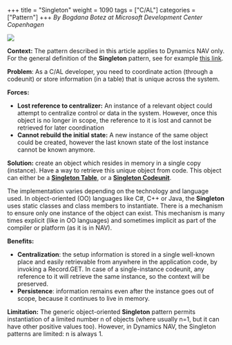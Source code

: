 +++
title = "Singleton"
weight = 1090
tags = ["C/AL"]
categories = ["Pattern"]
+++
_By Bogdana Botez at Microsoft Development Center Copenhagen_

[![ ][image0]][anchor0]

**Context:** The pattern described in this article applies to Dynamics NAV only. For the general definition of the **Singleton** pattern, see for example [this link][anchor1].

**Problem**: As a C/AL developer, you need to coordinate action (through a codeunit) or store information (in a table) that is unique across the system. 

**Forces:**

* **Lost reference to centralizer:** An instance of a relevant object could attempt to centralize control or data in the system. However, once this object is no longer in scope, the reference to it is lost and cannot be retrieved for later coordination
* **Cannot rebuild the initial state:** A new instance of the same object could be created, however the last known state of the lost instance cannot be known anymore.

**Solution:** create an object which resides in memory in a single copy (instance). Have a way to retrieve this unique object from code. This object can either be a [**Singleton Table**][anchor2], or a [**Singleton Codeunit**][anchor3].

The implementation varies depending on the technology and language used. In object-oriented (OO) languages like C\#, C++ or Java, the **Singleton** uses static classes and class members to instantiate. There is a mechanism to ensure only one instance of the object can exist. This mechanism is many times explicit (like in OO languages) and sometimes implicit as part of the compiler or platform (as it is in NAV).

**Benefits:**

* **Centralization**: the setup information is stored in a single well-known place and easily retrievable from anywhere in the application code, by invoking a Record.GET. In case of a single-instance codeunit, any reference to it will retrieve the same instance, so the context will be preserved.
* **Persistence**: information remains even after the instance goes out of scope, because it continues to live in memory.

**Limitation:** The generic object-oriented **Singleton** pattern permits instantiation of a limited number n of objects (where usually n=1, but it can have other positive values too). However, in Dynamics NAV, the Singleton patterns are limited: n is always 1\.



[anchor0]: 0535.Singleton.png
[anchor1]: https://en.wikipedia.org/wiki/Singleton_pattern
[anchor2]: /navpatterns/1-patterns/singleton/singleton-table/
[anchor3]: /navpatterns/1-patterns/singleton/singleton-codeunit/


[image0]: 0535.Singleton.png

